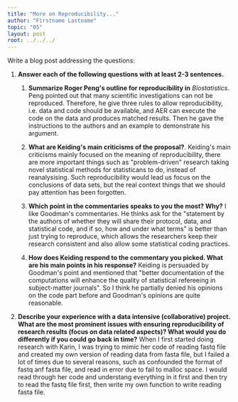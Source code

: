 ```yaml
---
title: "More on Reproducibility..."
author: "Firstname Lastname"
topic: "05"
layout: post
root: ../../../
---
```


Write a blog post addressing the questions: 

1. **Answer each of the following questions with at least 2-3 sentences.**

    1. **Summarize Roger Peng's outline for reproducibility in** *Biostatistics*. 
    Peng pointed out that many scientific investigations can not be reproduced. Therefore, he give three rules to allow reproducibility, i.e. data and code should be available, and AER can execute the code on the data and produces matched results. Then he gave the instructions to the authors and an example to demonstrate his argument.
    
    2. **What are Keiding's main criticisms of the proposal?**. 
    Keiding's main criticisms mainly focused on the meaning of reproducibility, there are more important things such as "problem-driven" research taking novel statistical methods for statisticans to do, instead of reanalysising. Such reproducibility would lead us focus on the conclusions of data sets, but the real context things that we should pay attention has been forgotten.
    
    3. **Which point in the commentaries speaks to you the most? Why?**
    I like Goodman's commentaries. He thinks ask for the "statement by the authors of whether they will share their protocol, data, and statistical code, and if so, how and under what terms" is better than just trying to reproduce, which allows the researchers keep their research consistent and also allow some statistical coding practices.
    
    4. **How does Keiding respond to the commentary you picked. What are his main points in his response?**
    Keiding is persuaded by Goodman's point and mentioned that "better documentation of the computations will enhance the quality of statistical refereeing in subject-matter journals". So I think he partially denied his opinions on the code part before and Goodman's opinions are quite reasonable.
    
    
    
2. **Describe your experience with a data intensive (collaborative) project. What are the most prominent issues with ensuring reproducibility of research results (focus on data related aspects)? What would you do differently if you could go back in time?**
When I first started doing research with Karin, I was trying to mimic her code of reading fastq file and created my own version of reading data from fasta file, but I failed a lot of times due to several reasons, such as confounded the format of fastq anf fasta file, and read in error due to fail to malloc space. I would read through her code and understang everything in it first and then try to read the fastq file first, then write my own function to write reading fasta file.
